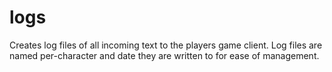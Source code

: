# logs

Creates log files of all incoming text to the players game client. Log files are named per-character and date they are written to for ease of management.